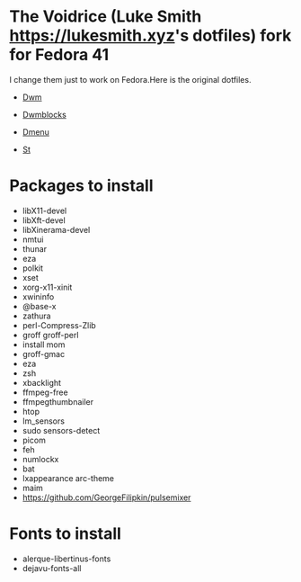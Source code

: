 # The Voidrice (Luke Smith <https://lukesmith.xyz>'s dotfiles) fork for Fedora 41

I change them just to work on Fedora.Here is the original dotfiles.

- [Dwm](	https://github.com/lukesmithxyz/dwm.git)

- [Dwmblocks](https://github.com/LukeSmithxyz/dwmblocks.git)

- [Dmenu](https://github.com/lukesmithxyz/dmenu.git)

- [St](https://github.com/lukesmithxyz/st.git)
# Packages to install

- libX11-devel 
- libXft-devel 
- libXinerama-devel
- nmtui
- thunar
- eza
- polkit
- xset
- xorg-x11-xinit
- xwininfo
- @base-x
- zathura
- perl-Compress-Zlib
- groff groff-perl
- install mom
- groff-gmac
- eza
- zsh
- xbacklight
- ffmpeg-free
- ffmpegthumbnailer
- htop
- lm_sensors
- sudo sensors-detect
- picom
- feh 
- numlockx
- bat
- lxappearance arc-theme
- maim
- https://github.com/GeorgeFilipkin/pulsemixer

# Fonts to install

- alerque-libertinus-fonts
- dejavu-fonts-all


